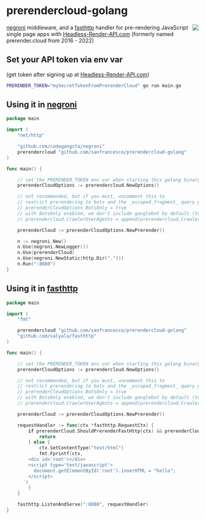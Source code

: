 # prerendercloud-golang

<img align="right" src="https://cloud.githubusercontent.com/assets/22159102/21554484/9d542f5a-cdc4-11e6-8c4c-7730a9e9e2d1.png">

[negroni](https://github.com/codegangsta/negroni) middleware, and a [fasthttp](https://github.com/valyala/fasthttp) handler for pre-rendering JavaScript single page apps with [Headless-Render-API.com](https://headless-render-api.com) (formerly named prerender.cloud from 2016 - 2022)


## Set your API token via env var
(get token after signing up at [Headless-Render-API.com](https://headless-render-api.com))

```bash
PRERENDER_TOKEN="mySecretTokenFromPrerenderCloud" go run main.go
```
## Using it in [negroni](https://github.com/codegangsta/negroni)
``` go
package main

import (
	"net/http"

	"github.com/codegangsta/negroni"
	prerendercloud "github.com/sanfrancesco/prerendercloud-golang"
)

func main() {

	// set the PRERENDER_TOKEN env var when starting this golang binary/executable
	prerenderCloudOptions := prerendercloud.NewOptions()

	// not recommended, but if you must, uncomment this to
	// restrict prerendering to bots and the _escaped_fragment_ query param
	// prerenderCloudOptions.BotsOnly = true
	// with BotsOnly enabled, we don't include googlebot by default (to reduce cloaking penality risk), this is how you could enable it
	// prerendercloud.CrawlerUserAgents = append(prerendercloud.CrawlerUserAgents, "googlebot")

	prerenderCloud := prerenderCloudOptions.NewPrerender()

	n := negroni.New()
	n.Use(negroni.NewLogger())
	n.Use(prerenderCloud)
	n.Use(negroni.NewStatic(http.Dir(".")))
	n.Run(":8080")
}

```

## Using it in [fasthttp](https://github.com/valyala/fasthttp)

```go
package main

import (
	"fmt"

	prerendercloud "github.com/sanfrancesco/prerendercloud-golang"
	"github.com/valyala/fasthttp"
)

func main() {

	// set the PRERENDER_TOKEN env var when starting this golang binary/executable
	prerenderCloudOptions := prerendercloud.NewOptions()

	// not recommended, but if you must, uncomment this to
	// restrict prerendering to bots and the _escaped_fragment_ query param
	// prerenderCloudOptions.BotsOnly = true
	// with BotsOnly enabled, we don't include googlebot by default (to reduce cloaking penality risk), this is how you could enable it
	// prerendercloud.CrawlerUserAgents = append(prerendercloud.CrawlerUserAgents, "googlebot")

	prerenderCloud := prerenderCloudOptions.NewPrerender()

	requestHandler := func(ctx *fasthttp.RequestCtx) {
		if prerenderCloud.ShouldPrerenderFastHttp(ctx) && prerenderCloud.PreRenderHandlerFastHttp(ctx) == nil {
			return
		} else {
			ctx.SetContentType("text/html")
			fmt.Fprintf(ctx, `
        <div id='root'></div>
        <script type='text/javascript'>
          document.getElementById('root').innerHTML = "hello";
        </script>
      `)
		}
	}

	fasthttp.ListenAndServe(":8080", requestHandler)
}
```
